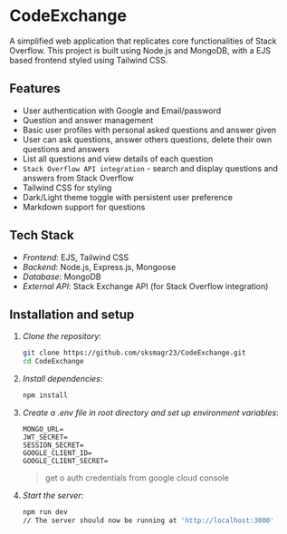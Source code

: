 # CodeExchange

A simplified web application that replicates core functionalities of Stack Overflow. This project is built using Node.js and MongoDB, with a EJS based frontend styled using Tailwind CSS.

## Features

- User authentication with Google and Email/password
- Question and answer management
- Basic user profiles with personal asked questions and answer given
- User can ask questions, answer others questions, delete their own questions and answers
- List all questions and view details of each question
- ```Stack Overflow API integration``` - search and display questions and answers from Stack Overflow
- Tailwind CSS for styling
- Dark/Light theme toggle with persistent user preference
- Markdown support for questions

## Tech Stack

- *Frontend*: EJS, Tailwind CSS
- *Backend*: Node.js, Express.js, Mongoose
- *Database*: MongoDB
- *External API*: Stack Exchange API (for Stack Overflow integration)

## Installation and setup

1. *Clone the repository*:
   ```bash
   git clone https://github.com/sksmagr23/CodeExchange.git
   cd CodeExchange
   ```
1. *Install dependencies*:
   ```bash
   npm install
   ```
1. *Create a .env file in root directory and set up environment variables*:
   ```Env
   MONGO_URL=
   JWT_SECRET=
   SESSION_SECRET=
   GOOGLE_CLIENT_ID=
   GOOGLE_CLIENT_SECRET=
   ```
   > get o auth credentials from google cloud console
1. *Start the server*:
   ```bash
   npm run dev
   // The server should now be running at 'http://localhost:3000'
   ```         